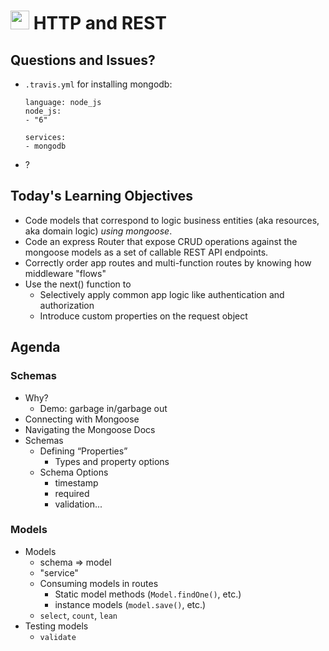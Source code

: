 <img src="https://cloud.githubusercontent.com/assets/478864/22186847/68223ce6-e0b1-11e6-8a62-0e3edc96725e.png" width=30> HTTP and REST
===

## Questions and Issues?

* `.travis.yml` for installing mongodb:
    ```
    language: node_js
    node_js:
    - "6"
    
    services:
    - mongodb
    ```

* ?

## Today's Learning Objectives

* Code models that correspond to logic business entities 
(aka resources, aka domain logic) _using mongoose_. 
* Code an express Router that expose CRUD operations against 
the mongoose models as a set of callable REST API endpoints.
* Correctly order app routes and multi-function routes by 
knowing how middleware "flows"
* Use the next() function to 
	* Selectively apply common app logic like authentication and authorization
	* Introduce custom properties on the request object

## Agenda

### Schemas
* Why?
	* Demo: garbage in/garbage out
* Connecting with Mongoose
* Navigating the Mongoose Docs
* Schemas
	* Defining “Properties”
		* Types and property options
	* Schema Options
		* timestamp
		* required
		* validation...

### Models
* Models
	* schema => model
	* "service"
	* Consuming models in routes
		* Static model methods (`Model.findOne()`, etc.)
		* instance models (`model.save()`, etc.)
    * `select`, `count`, `lean`
* Testing models
	* `validate`
	 